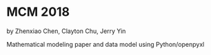 # MCM 2018
by Zhenxiao Chen, Clayton Chu, Jerry Yin

Mathematical modeling paper and data model using Python/openpyxl
